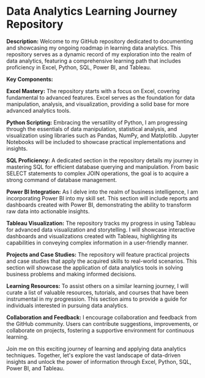# Data Analytics Learning Journey Repository

**Description:**
Welcome to my GitHub repository dedicated to documenting and showcasing my ongoing roadmap in learning data analytics. This repository serves as a dynamic record of my exploration into the realm of data analytics, featuring a comprehensive learning path that includes proficiency in Excel, Python, SQL, Power BI, and Tableau.

**Key Components:**

**Excel Mastery:** The repository starts with a focus on Excel, covering fundamental to advanced features. Excel serves as the foundation for data manipulation, analysis, and visualization, providing a solid base for more advanced analytics tools.

**Python Scripting:** Embracing the versatility of Python, I am progressing through the essentials of data manipulation, statistical analysis, and visualization using libraries such as Pandas, NumPy, and Matplotlib. Jupyter Notebooks will be included to showcase practical implementations and insights.

**SQL Proficiency:** A dedicated section in the repository details my journey in mastering SQL for efficient database querying and manipulation. From basic SELECT statements to complex JOIN operations, the goal is to acquire a strong command of database management.

**Power BI Integration:** As I delve into the realm of business intelligence, I am incorporating Power BI into my skill set. This section will include reports and dashboards created with Power BI, demonstrating the ability to transform raw data into actionable insights.

**Tableau Visualization:** The repository tracks my progress in using Tableau for advanced data visualization and storytelling. I will showcase interactive dashboards and visualizations created with Tableau, highlighting its capabilities in conveying complex information in a user-friendly manner.

**Projects and Case Studies:** The repository will feature practical projects and case studies that apply the acquired skills to real-world scenarios. This section will showcase the application of data analytics tools in solving business problems and making informed decisions.

**Learning Resources:** To assist others on a similar learning journey, I will curate a list of valuable resources, tutorials, and courses that have been instrumental in my progression. This section aims to provide a guide for individuals interested in pursuing data analytics.

**Collaboration and Feedback:** I encourage collaboration and feedback from the GitHub community. Users can contribute suggestions, improvements, or collaborate on projects, fostering a supportive environment for continuous learning.

Join me on this exciting journey of learning and applying data analytics techniques. Together, let's explore the vast landscape of data-driven insights and unlock the power of information through Excel, Python, SQL, Power BI, and Tableau.
